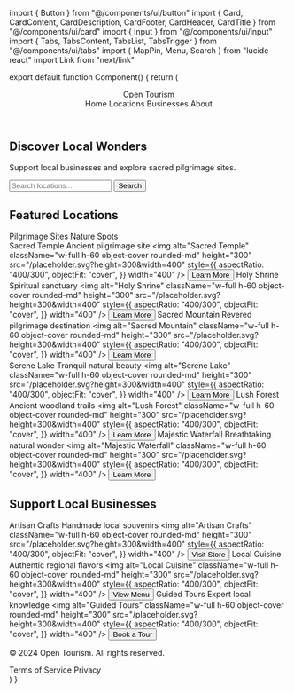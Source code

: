 import { Button } from "@/components/ui/button"
import { Card, CardContent, CardDescription, CardFooter, CardHeader, CardTitle } from "@/components/ui/card"
import { Input } from "@/components/ui/input"
import { Tabs, TabsContent, TabsList, TabsTrigger } from "@/components/ui/tabs"
import { MapPin, Menu, Search } from "lucide-react"
import Link from "next/link"

export default function Component() {
  return (
    <div className="flex flex-col min-h-screen">
      <header className="px-4 lg:px-6 h-14 flex items-center">
        <Link className="flex items-center justify-center" href="#">
          <MapPin className="h-6 w-6" />
          <span className="sr-only">Open Tourism</span>
        </Link>
        <nav className="ml-auto flex gap-4 sm:gap-6">
          <Link className="text-sm font-medium hover:underline underline-offset-4" href="#">
            Home
          </Link>
          <Link className="text-sm font-medium hover:underline underline-offset-4" href="#">
            Locations
          </Link>
          <Link className="text-sm font-medium hover:underline underline-offset-4" href="#">
            Businesses
          </Link>
          <Link className="text-sm font-medium hover:underline underline-offset-4" href="#">
            About
          </Link>
        </nav>
      </header>
      <main className="flex-1">
        <section className="w-full py-12 md:py-24 lg:py-32 xl:py-48 bg-[url('/placeholder.svg?height=600&width=800')] bg-cover bg-center">
          <div className="container px-4 md:px-6">
            <div className="flex flex-col items-center space-y-4 text-center">
              <div className="space-y-2">
                <h1 className="text-3xl font-bold tracking-tighter sm:text-4xl md:text-5xl lg:text-6xl/none text-white bg-black bg-opacity-50 p-2 rounded">
                  Discover Local Wonders
                </h1>
                <p className="mx-auto max-w-[700px] text-white text-xl md:text-2xl bg-black bg-opacity-50 p-2 rounded">
                  Support local businesses and explore sacred pilgrimage sites.
                </p>
              </div>
              <div className="w-full max-w-sm space-y-2">
                <form className="flex space-x-2">
                  <Input className="max-w-lg flex-1 bg-white" placeholder="Search locations..." type="text" />
                  <Button type="submit" className="bg-white text-black hover:bg-gray-200">
                    <Search className="h-4 w-4" />
                    <span className="sr-only">Search</span>
                  </Button>
                </form>
              </div>
            </div>
          </div>
        </section>
        <section className="w-full py-12 md:py-24 lg:py-32 bg-gray-100 dark:bg-gray-800">
          <div className="container px-4 md:px-6">
            <h2 className="text-3xl font-bold tracking-tighter sm:text-5xl text-center mb-8">Featured Locations</h2>
            <Tabs defaultValue="pilgrimage" className="w-full max-w-3xl mx-auto">
              <TabsList className="grid w-full grid-cols-2">
                <TabsTrigger value="pilgrimage">Pilgrimage Sites</TabsTrigger>
                <TabsTrigger value="nature">Nature Spots</TabsTrigger>
              </TabsList>
              <TabsContent value="pilgrimage">
                <div className="grid gap-6 sm:grid-cols-2 lg:grid-cols-3 mt-8">
                  <Card>
                    <CardHeader>
                      <CardTitle>Sacred Temple</CardTitle>
                      <CardDescription>Ancient pilgrimage site</CardDescription>
                    </CardHeader>
                    <CardContent>
                      <img
                        alt="Sacred Temple"
                        className="w-full h-60 object-cover rounded-md"
                        height="300"
                        src="/placeholder.svg?height=300&width=400"
                        style={{
                          aspectRatio: "400/300",
                          objectFit: "cover",
                        }}
                        width="400"
                      />
                    </CardContent>
                    <CardFooter>
                      <Button className="w-full">Learn More</Button>
                    </CardFooter>
                  </Card>
                  <Card>
                    <CardHeader>
                      <CardTitle>Holy Shrine</CardTitle>
                      <CardDescription>Spiritual sanctuary</CardDescription>
                    </CardHeader>
                    <CardContent>
                      <img
                        alt="Holy Shrine"
                        className="w-full h-60 object-cover rounded-md"
                        height="300"
                        src="/placeholder.svg?height=300&width=400"
                        style={{
                          aspectRatio: "400/300",
                          objectFit: "cover",
                        }}
                        width="400"
                      />
                    </CardContent>
                    <CardFooter>
                      <Button className="w-full">Learn More</Button>
                    </CardFooter>
                  </Card>
                  <Card>
                    <CardHeader>
                      <CardTitle>Sacred Mountain</CardTitle>
                      <CardDescription>Revered pilgrimage destination</CardDescription>
                    </CardHeader>
                    <CardContent>
                      <img
                        alt="Sacred Mountain"
                        className="w-full h-60 object-cover rounded-md"
                        height="300"
                        src="/placeholder.svg?height=300&width=400"
                        style={{
                          aspectRatio: "400/300",
                          objectFit: "cover",
                        }}
                        width="400"
                      />
                    </CardContent>
                    <CardFooter>
                      <Button className="w-full">Learn More</Button>
                    </CardFooter>
                  </Card>
                </div>
              </TabsContent>
              <TabsContent value="nature">
                <div className="grid gap-6 sm:grid-cols-2 lg:grid-cols-3 mt-8">
                  <Card>
                    <CardHeader>
                      <CardTitle>Serene Lake</CardTitle>
                      <CardDescription>Tranquil natural beauty</CardDescription>
                    </CardHeader>
                    <CardContent>
                      <img
                        alt="Serene Lake"
                        className="w-full h-60 object-cover rounded-md"
                        height="300"
                        src="/placeholder.svg?height=300&width=400"
                        style={{
                          aspectRatio: "400/300",
                          objectFit: "cover",
                        }}
                        width="400"
                      />
                    </CardContent>
                    <CardFooter>
                      <Button className="w-full">Learn More</Button>
                    </CardFooter>
                  </Card>
                  <Card>
                    <CardHeader>
                      <CardTitle>Lush Forest</CardTitle>
                      <CardDescription>Ancient woodland trails</CardDescription>
                    </CardHeader>
                    <CardContent>
                      <img
                        alt="Lush Forest"
                        className="w-full h-60 object-cover rounded-md"
                        height="300"
                        src="/placeholder.svg?height=300&width=400"
                        style={{
                          aspectRatio: "400/300",
                          objectFit: "cover",
                        }}
                        width="400"
                      />
                    </CardContent>
                    <CardFooter>
                      <Button className="w-full">Learn More</Button>
                    </CardFooter>
                  </Card>
                  <Card>
                    <CardHeader>
                      <CardTitle>Majestic Waterfall</CardTitle>
                      <CardDescription>Breathtaking natural wonder</CardDescription>
                    </CardHeader>
                    <CardContent>
                      <img
                        alt="Majestic Waterfall"
                        className="w-full h-60 object-cover rounded-md"
                        height="300"
                        src="/placeholder.svg?height=300&width=400"
                        style={{
                          aspectRatio: "400/300",
                          objectFit: "cover",
                        }}
                        width="400"
                      />
                    </CardContent>
                    <CardFooter>
                      <Button className="w-full">Learn More</Button>
                    </CardFooter>
                  </Card>
                </div>
              </TabsContent>
            </Tabs>
          </div>
        </section>
        <section className="w-full py-12 md:py-24 lg:py-32">
          <div className="container px-4 md:px-6">
            <h2 className="text-3xl font-bold tracking-tighter sm:text-5xl text-center mb-8">Support Local Businesses</h2>
            <div className="grid gap-6 sm:grid-cols-2 lg:grid-cols-3">
              <Card>
                <CardHeader>
                  <CardTitle>Artisan Crafts</CardTitle>
                  <CardDescription>Handmade local souvenirs</CardDescription>
                </CardHeader>
                <CardContent>
                  <img
                    alt="Artisan Crafts"
                    className="w-full h-60 object-cover rounded-md"
                    height="300"
                    src="/placeholder.svg?height=300&width=400"
                    style={{
                      aspectRatio: "400/300",
                      objectFit: "cover",
                    }}
                    width="400"
                  />
                </CardContent>
                <CardFooter>
                  <Button className="w-full">Visit Store</Button>
                </CardFooter>
              </Card>
              <Card>
                <CardHeader>
                  <CardTitle>Local Cuisine</CardTitle>
                  <CardDescription>Authentic regional flavors</CardDescription>
                </CardHeader>
                <CardContent>
                  <img
                    alt="Local Cuisine"
                    className="w-full h-60 object-cover rounded-md"
                    height="300"
                    src="/placeholder.svg?height=300&width=400"
                    style={{
                      aspectRatio: "400/300",
                      objectFit: "cover",
                    }}
                    width="400"
                  />
                </CardContent>
                <CardFooter>
                  <Button className="w-full">View Menu</Button>
                </CardFooter>
              </Card>
              <Card>
                <CardHeader>
                  <CardTitle>Guided Tours</CardTitle>
                  <CardDescription>Expert local knowledge</CardDescription>
                </CardHeader>
                <CardContent>
                  <img
                    alt="Guided Tours"
                    className="w-full h-60 object-cover rounded-md"
                    height="300"
                    src="/placeholder.svg?height=300&width=400"
                    style={{
                      aspectRatio: "400/300",
                      objectFit: "cover",
                    }}
                    width="400"
                  />
                </CardContent>
                <CardFooter>
                  <Button className="w-full">Book a Tour</Button>
                </CardFooter>
              </Card>
            </div>
          </div>
        </section>
      </main>
      <footer className="flex flex-col gap-2 sm:flex-row py-6 w-full shrink-0 items-center px-4 md:px-6 border-t">
        <p className="text-xs text-gray-500 dark:text-gray-400">© 2024 Open Tourism. All rights reserved.</p>
        <nav className="sm:ml-auto flex gap-4 sm:gap-6">
          <Link className="text-xs hover:underline underline-offset-4" href="#">
            Terms of Service
          </Link>
          <Link className="text-xs hover:underline underline-offset-4" href="#">
            Privacy
          </Link>
        </nav>
      </footer>
    </div>
  )
}
